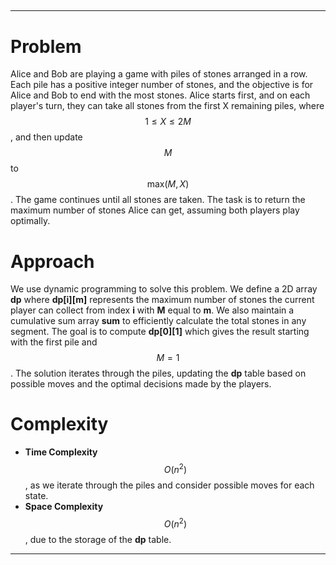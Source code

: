 ##

---


# Problem

Alice and Bob are playing a game with piles of stones arranged in a row. Each pile has a positive integer number of stones, and the objective is for Alice and Bob to end with the most stones. Alice starts first, and on each player's turn, they can take all stones from the first X remaining piles, where $$1 \leq X \leq 2M$$, and then update $$M$$ to $$ \text{max}(M, X) $$. The game continues until all stones are taken. The task is to return the maximum number of stones Alice can get, assuming both players play optimally.

# Approach

We use dynamic programming to solve this problem. We define a 2D array **dp** where **dp[i][m]** represents the maximum number of stones the current player can collect from index **i** with **M** equal to **m**. We also maintain a cumulative sum array **sum** to efficiently calculate the total stones in any segment. The goal is to compute **dp[0][1]** which gives the result starting with the first pile and $$M = 1$$. The solution iterates through the piles, updating the **dp** table based on possible moves and the optimal decisions made by the players.

# Complexity

- **Time Complexity** $$O(n^2)$$, as we iterate through the piles and consider possible moves for each state.
- **Space Complexity** $$O(n^2)$$, due to the storage of the **dp** table.

---